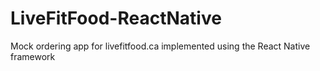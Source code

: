 # LiveFitFood-ReactNative
Mock ordering app for livefitfood.ca implemented using the React Native framework
